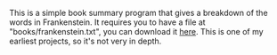 This is a simple book summary program that gives a breakdown of the words in Frankenstein. It requires you to have a file at "books/frankenstein.txt", you can download it [here](http://raw.githubusercontent.com/asweigart/codebreaker/master/frankenstein.txt). This is one of my earliest projects, so it's not very in depth.
